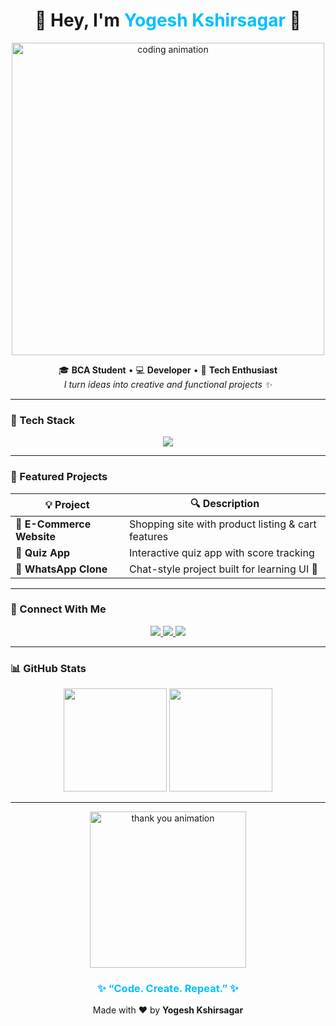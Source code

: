 <!-- 💫 Stylish & Colorful GitHub Profile README for Yogesh Kshirsagar 💫 -->

<h1 align="center">
  🌈 Hey, I'm <span style="color:#00bfff;">Yogesh Kshirsagar</span> 👋  
</h1>

<p align="center">
  <img src="https://media.giphy.com/media/L1R1tvI9svkIWwpVYr/giphy.gif" width="500" alt="coding animation">
</p>

<p align="center">
  🎓 <b>BCA Student</b> • 💻 <b>Developer</b> • 🌟 <b>Tech Enthusiast</b><br>
  <i>I turn ideas into creative and functional projects ✨</i>
</p>

---

### 🚀 Tech Stack

<p align="center">
  <img src="https://skillicons.dev/icons?i=html,css,js,java,mysql,bootstrap,git,github,vscode" />
</p>

---

### 🧩 Featured Projects
| 💡 Project | 🔍 Description |
|------------|----------------|
| 🛒 **E-Commerce Website** | Shopping site with product listing & cart features |
| 🧠 **Quiz App** | Interactive quiz app with score tracking |
| 💬 **WhatsApp Clone** | Chat-style project built for learning UI 💚 |

---

### 💫 Connect With Me

<p align="center">
  <a href="mailto:Yogeshgk200@gmail.com">
    <img src="https://img.shields.io/badge/Email-FF5722?style=for-the-badge&logo=gmail&logoColor=white" />
  </a>
  <a href="https://www.linkedin.com/in/yogeshkshirsagar28">
    <img src="https://img.shields.io/badge/LinkedIn-0078D4?style=for-the-badge&logo=linkedin&logoColor=white" />
  </a>
  <a href="https://github.com/YogShri">
    <img src="https://img.shields.io/badge/GitHub-000000?style=for-the-badge&logo=github&logoColor=white" />
  </a>
</p>

---

### 📊 GitHub Stats

<p align="center">
  <img src="https://github-readme-stats.vercel.app/api?username=YogShri&show_icons=true&theme=radical" height="165" />
  <img src="https://github-readme-streak-stats.herokuapp.com/?user=YogShri&theme=radical" height="165" />
</p>

---

<p align="center">
  <img src="https://media.giphy.com/media/coxQHKASG60HrHtvkt/giphy.gif" width="250" alt="thank you animation">
</p>

<h3 align="center" style="color:#00bfff;">✨ “Code. Create. Repeat.” ✨</h3>

<p align="center">
  Made with ❤️ by <b>Yogesh Kshirsagar</b>
</p>
